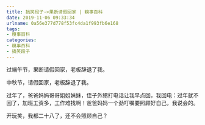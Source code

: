 ```yaml
---
title: 搞笑段子->果断请假回家 | 糗事百科
date: 2019-11-06 09:33:34
urlname: 0a56e377d778f53fc4da1f993fb6e168
tags: 
- 糗事百科
categories:
- 糗事百科
- 搞笑段子
---
```

过端午节，果断请假回家，老板辞退了我。

中秋节，请假回家，老板辞退了我。

过年了，爸爸妈妈哥哥姐姐妹妹，侄子外甥打电话让我早点回，我回电：过年就不回了，加班工资多，工作难找啊！爸爸妈妈一个劲叮嘱要照顾好自己，我说会的。

开玩笑，我都二十八了，还不会照顾自己？


